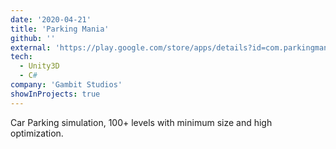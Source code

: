 ```yaml
---
date: '2020-04-21'
title: 'Parking Mania'
github: ''
external: 'https://play.google.com/store/apps/details?id=com.parkingmania.realcarparking'
tech:
  - Unity3D
  - C#
company: 'Gambit Studios'
showInProjects: true
---
```


Car Parking simulation, 100+ levels with minimum size and high optimization.
